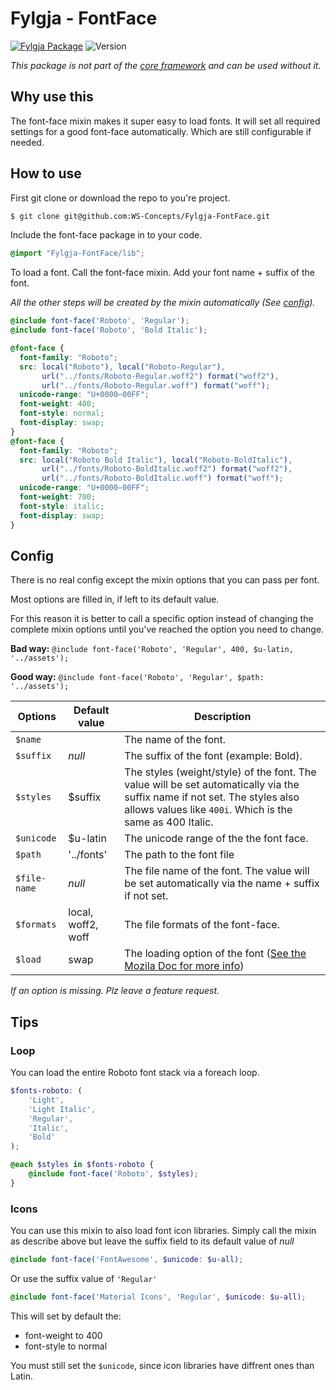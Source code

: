 # Fylgja - FontFace

[![Fylgja Package](https://img.shields.io/badge/Fylgja-Package-blue.svg?style=flat-square)](https://github.com/topics/fylgja-package)
![Version](https://img.shields.io/badge/version-v1.2.0-green.svg?style=flat-square)

_This package is not part of the [core framework](https://github.com/WS-Concepts/Fylgja) and can be used without it._

## Why use this

The font-face mixin makes it super easy to load fonts.
It will set all required settings for a good font-face automatically.
Which are still configurable if needed.

## How to use

First git clone or download the repo to you're project.
```bash
$ git clone git@github.com:WS-Concepts/Fylgja-FontFace.git
```

Include the font-face package in to your code.

```SCSS
@import "Fylgja-FontFace/lib";
```

To load a font.
Call the font-face mixin.
Add your font name + suffix of the font.

_All the other steps will be created by the mixin automatically (See [config](#config))._

```SCSS
@include font-face('Roboto', 'Regular');
@include font-face('Roboto', 'Bold Italic');
```

```CSS
@font-face {
  font-family: "Roboto";
  src: local("Roboto"), local("Roboto-Regular"),
       url("../fonts/Roboto-Regular.woff2") format("woff2"),
       url("../fonts/Roboto-Regular.woff") format("woff");
  unicode-range: "U+0000—00FF";
  font-weight: 400;
  font-style: normal;
  font-display: swap;
}
@font-face {
  font-family: "Roboto";
  src: local("Roboto Bold Italic"), local("Roboto-BoldItalic"),
       url("../fonts/Roboto-BoldItalic.woff2") format("woff2"),
       url("../fonts/Roboto-BoldItalic.woff") format("woff");
  unicode-range: "U+0000—00FF";
  font-weight: 700;
  font-style: italic;
  font-display: swap;
}
```

## Config

There is no real config except the mixin options that you can pass per font.

Most options are filled in, if left to its default value.

For this reason it is better to call a specific option instead of changing the complete mixin options until you've reached the option you need to change.

**Bad way:** `@include font-face('Roboto', 'Regular', 400, $u-latin, '../assets');`

**Good way:** `@include font-face('Roboto', 'Regular', $path: '../assets');`

Options      | Default value      | Description
-------------|--------------------|-------------
`$name`      |                    | The name of the font.
`$suffix`    | _null_             | The suffix of the font (example: Bold).
`$styles`    | $suffix            | The styles (weight/style) of the font. The value will be set automatically via the suffix name if not set. The styles also allows values like `400i`. Which is the same as 400 Italic.
`$unicode`   | $u-latin           | The unicode range of the the font face.
`$path`      | '../fonts'         | The path to the font file
`$file-name` | _null_             | The file name of the font. The value will be set automatically via the name + suffix if not set.
`$formats`   | local, woff2, woff | The file formats of the font-face.
`$load`      | swap               | The loading option of the font ([See the Mozila Doc for more info](https://developer.mozilla.org/en-US/docs/Web/CSS/@font-face/font-display))

_If an option is missing. Plz leave a feature request._

## Tips

### Loop

You can load the entire Roboto font stack via a foreach loop.

```SCSS
$fonts-roboto: (
    'Light',
    'Light Italic',
    'Regular',
    'Italic',
    'Bold'
);

@each $styles in $fonts-roboto {
    @include font-face('Roboto', $styles);
}
```

### Icons

You can use this mixin to also load font icon libraries.
Simply call the mixin as describe above but leave the suffix field to its default value of _null_

```SCSS
@include font-face('FontAwesome', $unicode: $u-all);
```

Or use the suffix value of `'Regular'`

```SCSS
@include font-face('Material Icons', 'Regular', $unicode: $u-all);
```

This will set by default the:
* font-weight to 400
* font-style to normal

You must still set the `$unicode`, since icon libraries have diffrent ones than Latin.

